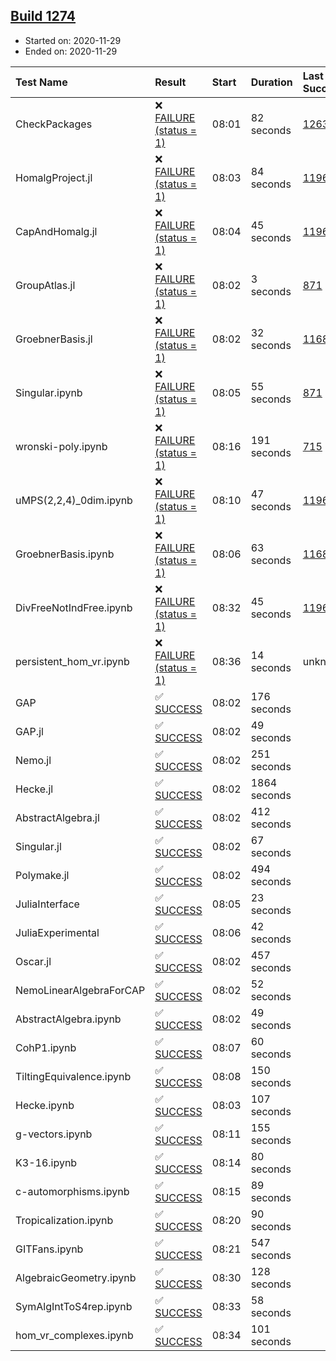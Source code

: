 ## [Build 1274](https://oscarci.mathematik.uni-kl.de/job/oscar-stable/1274/)

* Started on: 2020-11-29
* Ended on: 2020-11-29

| Test Name    | Result | Start | Duration | Last Success | First Failure |
|:-------------|:-------|:------|:---------|:-------------|:--------------|
| CheckPackages | ❌ [FAILURE (status = 1)](https://oscarci.mathematik.uni-kl.de/job/oscar-stable/1274/artifact/logs/build-1274/CheckPackages.log) | 08:01 | 82 seconds | [1263](https://oscarci.mathematik.uni-kl.de/job/oscar-stable/1263/) | [1264](https://oscarci.mathematik.uni-kl.de/job/oscar-stable/1264/) |
| HomalgProject.jl | ❌ [FAILURE (status = 1)](https://oscarci.mathematik.uni-kl.de/job/oscar-stable/1274/artifact/logs/build-1274/HomalgProject.jl.log) | 08:03 | 84 seconds | [1196](https://oscarci.mathematik.uni-kl.de/job/oscar-stable/1196/) | [1197](https://oscarci.mathematik.uni-kl.de/job/oscar-stable/1197/) |
| CapAndHomalg.jl | ❌ [FAILURE (status = 1)](https://oscarci.mathematik.uni-kl.de/job/oscar-stable/1274/artifact/logs/build-1274/CapAndHomalg.jl.log) | 08:04 | 45 seconds | [1196](https://oscarci.mathematik.uni-kl.de/job/oscar-stable/1196/) | [1197](https://oscarci.mathematik.uni-kl.de/job/oscar-stable/1197/) |
| GroupAtlas.jl | ❌ [FAILURE (status = 1)](https://oscarci.mathematik.uni-kl.de/job/oscar-stable/1274/artifact/logs/build-1274/GroupAtlas.jl.log) | 08:02 | 3 seconds | [871](https://oscarci.mathematik.uni-kl.de/job/oscar-stable/871/) | [872](https://oscarci.mathematik.uni-kl.de/job/oscar-stable/872/) |
| GroebnerBasis.jl | ❌ [FAILURE (status = 1)](https://oscarci.mathematik.uni-kl.de/job/oscar-stable/1274/artifact/logs/build-1274/GroebnerBasis.jl.log) | 08:02 | 32 seconds | [1168](https://oscarci.mathematik.uni-kl.de/job/oscar-stable/1168/) | [1169](https://oscarci.mathematik.uni-kl.de/job/oscar-stable/1169/) |
| Singular.ipynb | ❌ [FAILURE (status = 1)](https://oscarci.mathematik.uni-kl.de/job/oscar-stable/1274/artifact/logs/build-1274/Singular.ipynb.log) | 08:05 | 55 seconds | [871](https://oscarci.mathematik.uni-kl.de/job/oscar-stable/871/) | [872](https://oscarci.mathematik.uni-kl.de/job/oscar-stable/872/) |
| wronski-poly.ipynb | ❌ [FAILURE (status = 1)](https://oscarci.mathematik.uni-kl.de/job/oscar-stable/1274/artifact/logs/build-1274/wronski-poly.ipynb.log) | 08:16 | 191 seconds | [715](https://oscarci.mathematik.uni-kl.de/job/oscar-stable/715/) | [716](https://oscarci.mathematik.uni-kl.de/job/oscar-stable/716/) |
| uMPS(2,2,4)_0dim.ipynb | ❌ [FAILURE (status = 1)](https://oscarci.mathematik.uni-kl.de/job/oscar-stable/1274/artifact/logs/build-1274/uMPS-2-2-4-_0dim.ipynb.log) | 08:10 | 47 seconds | [1196](https://oscarci.mathematik.uni-kl.de/job/oscar-stable/1196/) | [1197](https://oscarci.mathematik.uni-kl.de/job/oscar-stable/1197/) |
| GroebnerBasis.ipynb | ❌ [FAILURE (status = 1)](https://oscarci.mathematik.uni-kl.de/job/oscar-stable/1274/artifact/logs/build-1274/GroebnerBasis.ipynb.log) | 08:06 | 63 seconds | [1168](https://oscarci.mathematik.uni-kl.de/job/oscar-stable/1168/) | [1169](https://oscarci.mathematik.uni-kl.de/job/oscar-stable/1169/) |
| DivFreeNotIndFree.ipynb | ❌ [FAILURE (status = 1)](https://oscarci.mathematik.uni-kl.de/job/oscar-stable/1274/artifact/logs/build-1274/DivFreeNotIndFree.ipynb.log) | 08:32 | 45 seconds | [1196](https://oscarci.mathematik.uni-kl.de/job/oscar-stable/1196/) | [1197](https://oscarci.mathematik.uni-kl.de/job/oscar-stable/1197/) |
| persistent_hom_vr.ipynb | ❌ [FAILURE (status = 1)](https://oscarci.mathematik.uni-kl.de/job/oscar-stable/1274/artifact/logs/build-1274/persistent_hom_vr.ipynb.log) | 08:36 | 14 seconds | unknown | unknown |
| GAP | ✅ [SUCCESS](https://oscarci.mathematik.uni-kl.de/job/oscar-stable/1274/artifact/logs/build-1274/GAP.log) | 08:02 | 176 seconds |  |  |
| GAP.jl | ✅ [SUCCESS](https://oscarci.mathematik.uni-kl.de/job/oscar-stable/1274/artifact/logs/build-1274/GAP.jl.log) | 08:02 | 49 seconds |  |  |
| Nemo.jl | ✅ [SUCCESS](https://oscarci.mathematik.uni-kl.de/job/oscar-stable/1274/artifact/logs/build-1274/Nemo.jl.log) | 08:02 | 251 seconds |  |  |
| Hecke.jl | ✅ [SUCCESS](https://oscarci.mathematik.uni-kl.de/job/oscar-stable/1274/artifact/logs/build-1274/Hecke.jl.log) | 08:02 | 1864 seconds |  |  |
| AbstractAlgebra.jl | ✅ [SUCCESS](https://oscarci.mathematik.uni-kl.de/job/oscar-stable/1274/artifact/logs/build-1274/AbstractAlgebra.jl.log) | 08:02 | 412 seconds |  |  |
| Singular.jl | ✅ [SUCCESS](https://oscarci.mathematik.uni-kl.de/job/oscar-stable/1274/artifact/logs/build-1274/Singular.jl.log) | 08:02 | 67 seconds |  |  |
| Polymake.jl | ✅ [SUCCESS](https://oscarci.mathematik.uni-kl.de/job/oscar-stable/1274/artifact/logs/build-1274/Polymake.jl.log) | 08:02 | 494 seconds |  |  |
| JuliaInterface | ✅ [SUCCESS](https://oscarci.mathematik.uni-kl.de/job/oscar-stable/1274/artifact/logs/build-1274/JuliaInterface.log) | 08:05 | 23 seconds |  |  |
| JuliaExperimental | ✅ [SUCCESS](https://oscarci.mathematik.uni-kl.de/job/oscar-stable/1274/artifact/logs/build-1274/JuliaExperimental.log) | 08:06 | 42 seconds |  |  |
| Oscar.jl | ✅ [SUCCESS](https://oscarci.mathematik.uni-kl.de/job/oscar-stable/1274/artifact/logs/build-1274/Oscar.jl.log) | 08:02 | 457 seconds |  |  |
| NemoLinearAlgebraForCAP | ✅ [SUCCESS](https://oscarci.mathematik.uni-kl.de/job/oscar-stable/1274/artifact/logs/build-1274/NemoLinearAlgebraForCAP.log) | 08:02 | 52 seconds |  |  |
| AbstractAlgebra.ipynb | ✅ [SUCCESS](https://oscarci.mathematik.uni-kl.de/job/oscar-stable/1274/artifact/logs/build-1274/AbstractAlgebra.ipynb.log) | 08:02 | 49 seconds |  |  |
| CohP1.ipynb | ✅ [SUCCESS](https://oscarci.mathematik.uni-kl.de/job/oscar-stable/1274/artifact/logs/build-1274/CohP1.ipynb.log) | 08:07 | 60 seconds |  |  |
| TiltingEquivalence.ipynb | ✅ [SUCCESS](https://oscarci.mathematik.uni-kl.de/job/oscar-stable/1274/artifact/logs/build-1274/TiltingEquivalence.ipynb.log) | 08:08 | 150 seconds |  |  |
| Hecke.ipynb | ✅ [SUCCESS](https://oscarci.mathematik.uni-kl.de/job/oscar-stable/1274/artifact/logs/build-1274/Hecke.ipynb.log) | 08:03 | 107 seconds |  |  |
| g-vectors.ipynb | ✅ [SUCCESS](https://oscarci.mathematik.uni-kl.de/job/oscar-stable/1274/artifact/logs/build-1274/g-vectors.ipynb.log) | 08:11 | 155 seconds |  |  |
| K3-16.ipynb | ✅ [SUCCESS](https://oscarci.mathematik.uni-kl.de/job/oscar-stable/1274/artifact/logs/build-1274/K3-16.ipynb.log) | 08:14 | 80 seconds |  |  |
| c-automorphisms.ipynb | ✅ [SUCCESS](https://oscarci.mathematik.uni-kl.de/job/oscar-stable/1274/artifact/logs/build-1274/c-automorphisms.ipynb.log) | 08:15 | 89 seconds |  |  |
| Tropicalization.ipynb | ✅ [SUCCESS](https://oscarci.mathematik.uni-kl.de/job/oscar-stable/1274/artifact/logs/build-1274/Tropicalization.ipynb.log) | 08:20 | 90 seconds |  |  |
| GITFans.ipynb | ✅ [SUCCESS](https://oscarci.mathematik.uni-kl.de/job/oscar-stable/1274/artifact/logs/build-1274/GITFans.ipynb.log) | 08:21 | 547 seconds |  |  |
| AlgebraicGeometry.ipynb | ✅ [SUCCESS](https://oscarci.mathematik.uni-kl.de/job/oscar-stable/1274/artifact/logs/build-1274/AlgebraicGeometry.ipynb.log) | 08:30 | 128 seconds |  |  |
| SymAlgIntToS4rep.ipynb | ✅ [SUCCESS](https://oscarci.mathematik.uni-kl.de/job/oscar-stable/1274/artifact/logs/build-1274/SymAlgIntToS4rep.ipynb.log) | 08:33 | 58 seconds |  |  |
| hom_vr_complexes.ipynb | ✅ [SUCCESS](https://oscarci.mathematik.uni-kl.de/job/oscar-stable/1274/artifact/logs/build-1274/hom_vr_complexes.ipynb.log) | 08:34 | 101 seconds |  |  |
